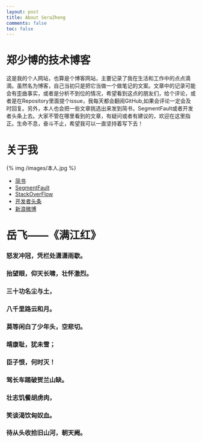 ```yaml
---
layout: post
title: About SeraZheng
comments: false
toc: false
---
```

# 郑少博的技术博客
这是我的个人网站，也算是个博客网站，主要记录了我在生活和工作中的点点滴滴。虽然名为博客，自己当初只是把它当做一个做笔记的文案。文章中的记录可能会有歪曲事实，或者是分析不到位的情况，希望看到这点的朋友们，给个评论，或者是在Repository里面提个issue，我每天都会翻阅GitHub,如果会评论一定会及时回复。另外，本人也会把一些文章挑选出来发到简书，SegmentFault或者开发者头条上去。大家不管在哪里看到的文章，有疑问或者有建议的，欢迎在这里指正。生命不息，奋斗不止，希望我可以一直坚持着写下去！

# 关于我
{% img /images/本人.jpg %}

* [简书](http://www.jianshu.com/users/a0be12563346/latest_articles)
* [SegmentFault](http://segmentfault.com/u/shaobo)
* [StackOverFlow](http://stackoverflow.com/users/5741944/serazheng)
* [开发者头条](http://toutiao.io/u/169245/subjects)
* [新浪微博](http://weibo.com/shaobozheng?is_all=1)


# 岳飞——《满江红》

### 怒发冲冠，凭栏处潇潇雨歇。

### 抬望眼，仰天长啸，壮怀激烈。

### 三十功名尘与土，

### 八千里路云和月。

### 莫等闲白了少年头，空悲切。

### 靖康耻，犹未雪；

### 臣子恨，何时灭！

### 驾长车踏破贺兰山缺。

### 壮志饥餐胡虏肉，

### 笑谈渴饮匈奴血。

### 待从头收拾旧山河，朝天阙。
